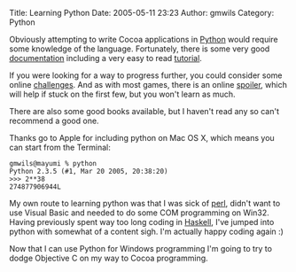 Title: Learning Python
Date: 2005-05-11 23:23
Author: gmwils
Category: Python

Obviously attempting to write Cocoa applications in [Python][] would
require some knowledge of the language. Fortunately, there is some very
good [documentation][] including a very easy to read [tutorial][].

If you were looking for a way to progress further, you could consider
some online [challenges][]. And as with most games, there is an online
[spoiler][], which will help if stuck on the first few, but you won't
learn as much.

There are also some good books available, but I haven't read any so
can't recommend a good one.

Thanks go to Apple for including python on Mac OS X, which means you can
start from the Terminal:

    gmwils@mayumi % python
    Python 2.3.5 (#1, Mar 20 2005, 20:38:20)
    >>> 2**38
    274877906944L

My own route to learning python was that I was sick of [perl][], didn't
want to use Visual Basic and needed to do some COM programming on Win32.
Having previously spent way too long coding in [Haskell][], I've jumped
into python with somewhat of a content sigh. I'm actually happy coding
again :)

Now that I can use Python for Windows programming I'm going to try to
dodge Objective C on my way to Cocoa programming.

  [Python]: http://www.python.org/
  [documentation]: http://www.python.org/doc/
  [tutorial]: http://docs.python.org/tut/tut.html
  [challenges]: http://www.pythonchallenge.com/
  [spoiler]: http://gumuz.looze.net/wordpress/index.php/archives/2005/05/09/python-challenge-solutions-part-1/
  [perl]: http://www.perl.org/
  [Haskell]: http://www.haskell.org/
